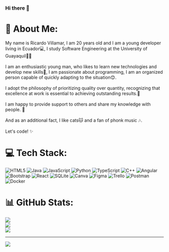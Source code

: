 ### Hi there 👋

# 💫 About Me:
My name is Ricardo Villamar, I am 20 years old and I am a young developer living in Ecuador💻, I study Software Engineering at the University of Guayaquil👨‍💻<br><br>I am an enthusiastic young man, who likes to learn new technologies and develop new skills📖, I am passionate about programming, I am an organized person capable of quickly adapting to the situation😊.<br><br>I adopt the philosophy of prioritizing quality over quantity, recognizing that excellence at work is essential to achieving outstanding results.🚀<br><br>I am happy to provide support to others and share my knowledge with people. 🌱<br><br>And as an additional fact, I like cats🐱 and a fan of phonk music 🎶. <br><br>Let's code! ✨<br>


# 💻 Tech Stack:
![HTML5](https://img.shields.io/badge/html5-%23E34F26.svg?style=for-the-badge&logo=html5&logoColor=white) ![Java](https://img.shields.io/badge/java-%23ED8B00.svg?style=for-the-badge&logo=openjdk&logoColor=white) ![JavaScript](https://img.shields.io/badge/javascript-%23323330.svg?style=for-the-badge&logo=javascript&logoColor=%23F7DF1E) ![Python](https://img.shields.io/badge/python-3670A0?style=for-the-badge&logo=python&logoColor=ffdd54) ![TypeScript](https://img.shields.io/badge/typescript-%23007ACC.svg?style=for-the-badge&logo=typescript&logoColor=white) ![C++](https://img.shields.io/badge/c++-%2300599C.svg?style=for-the-badge&logo=c%2B%2B&logoColor=white) ![Angular](https://img.shields.io/badge/angular-%23DD0031.svg?style=for-the-badge&logo=angular&logoColor=white) ![Bootstrap](https://img.shields.io/badge/bootstrap-%238511FA.svg?style=for-the-badge&logo=bootstrap&logoColor=white) ![React](https://img.shields.io/badge/react-%2320232a.svg?style=for-the-badge&logo=react&logoColor=%2361DAFB) ![SQLite](https://img.shields.io/badge/sqlite-%2307405e.svg?style=for-the-badge&logo=sqlite&logoColor=white) ![Canva](https://img.shields.io/badge/Canva-%2300C4CC.svg?style=for-the-badge&logo=Canva&logoColor=white) ![Figma](https://img.shields.io/badge/figma-%23F24E1E.svg?style=for-the-badge&logo=figma&logoColor=white) ![Trello](https://img.shields.io/badge/Trello-%23026AA7.svg?style=for-the-badge&logo=Trello&logoColor=white) ![Postman](https://img.shields.io/badge/Postman-FF6C37?style=for-the-badge&logo=postman&logoColor=white) ![Docker](https://img.shields.io/badge/docker-%230db7ed.svg?style=for-the-badge&logo=docker&logoColor=white)
# 📊 GitHub Stats:
![](https://github-readme-stats.vercel.app/api?username=RicardoVillamar&theme=tokyonight&hide_border=true&include_all_commits=false&count_private=false)<br/>
![](https://github-readme-streak-stats.herokuapp.com/?user=RicardoVillamar&theme=tokyonight&hide_border=true)<br/>
![](https://github-readme-stats.vercel.app/api/top-langs/?username=RicardoVillamar&theme=tokyonight&hide_border=true&include_all_commits=false&count_private=false&layout=compact)

---
[![](https://visitcount.itsvg.in/api?id=RicardoVillamar&icon=5&color=0)](https://visitcount.itsvg.in)

<!-- Proudly created with GPRM ( https://gprm.itsvg.in ) -->
